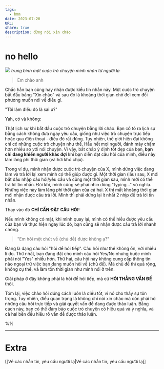 ```yaml
---
tags:
  - hmm
date: 2023-07-20
URL: 
share: true
description: đừng nói xin chào
---
```


# no hello

![](https://i.imgur.com/PsRRmhR.png)
*trung bình một cuộc trò chuyện mình nhận từ người lạ*

> Em chào anh

Chắc hẳn bạn cũng hay nhận được kiểu tin nhắn này. Một cuộc trò chuyện bắt đầu bằng "Xin chào" và sau đó là khoảng thời gian chờ đợi xem đối phương muốn nói về điều gì.

"Tôi làm điều đó là sai ư?"

Yah, có và không:

Thật lịch sự khi bắt đầu cuộc trò chuyện bằng lời chào. Bạn cố tỏ ra lịch sự bằng cách không đưa ngay yêu cầu, giống như việc trò chuyện trực tiếp hoặc qua điện thoại - điều đó rất đúng. Tuy nhiên, thế giới hiện đại không chỉ có những cuộc trò chuyện như thế. Hầu hết mọi người, đánh máy chậm hơn nhiều so với nói chuyện. Vì vậy, bất chấp ý định tốt đẹp của bạn, **bạn chỉ đang khiến người khác đợi** khi bạn diễn đạt câu hỏi của mình, điều này làm lãng phí thời gian (và hơi khó chịu).

Trong ví dụ, mình nhận được cuộc trò chuyện của X, mình dừng việc đang làm và trả lời lại xem mình có thể giúp được gì. Một thời gian (lâu) sau, X mới bắt đầu nhập câu hỏi/yêu cầu và cũng một thời gian sau, mình mới có thể trả lời tin nhắn. Đôi khi, mình cũng sẽ phải nhìn dòng "typing..." vô nghĩa. Những việc này làm lãng phí thời gian của cả hai. X thì mất khoảng thời gian mới nhận được câu trả lời. Mình thì phải dừng lại ít nhất 2 nhịp để trả lời tin nhắn.

Thay vào đó **CHỈ CẦN ĐẶT CÂU HỎI!**

Nếu mình không có mặt, khi mình quay lại, mình có thể hiểu được yêu cầu của bạn và thực hiện ngay lúc đó, bạn cũng sẽ nhận được câu trả lời nhanh chóng. 

> "Em hỏi một chút về {chủ đề} được không ạ?"

Đang là dạng câu hỏi "hỏi để hỏi tiếp". Câu hỏi như thế không ổn, với nhiều lí do. Thứ nhất, bạn đang đặt cho mình câu hỏi Yes/No nhưng buộc mình phải nói "Yes" nhiều hơn. Thứ hai, câu hỏi này không cung cấp thông tin nào ngoại trừ việc bạn đang muốn hỏi về {chủ đề}. Mà chủ đề thì quá rộng, không cụ thể, và làm tốn thời gian như mình nói ở trên.

Giải pháp ở đây không phải là hỏi để hỏi tiếp, mà cứ **HỎI THẲNG VẤN ĐỀ** thôi.


Tóm lại, việc chào hỏi đúng cách luôn là điều tốt, vì nó cho thấy sự tôn trọng. Tuy nhiên, điều quan trọng là không chỉ nói xin chào mà còn phải hỏi những câu hỏi trực tiếp và giải quyết vấn đề đang được thảo luận. Bằng cách này, bạn có thể đảm bảo cuộc trò chuyện có hiệu quả và ý nghĩa, và cả hai bên đều hiểu rõ vấn đề được thảo luận.

%%

---
# Extra

[[Về các nhắn tin, yêu cầu người lạ|Về các nhắn tin, yêu cầu người lạ]]